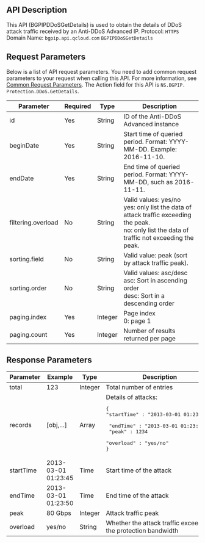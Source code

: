 ## API Description
This API (BGPIPDDoSGetDetails) is used to obtain the details of DDoS attack traffic received by an Anti-DDoS Advanced IP.
Protocol: `HTTPS`
Domain Name: `bgpip.api.qcloud.com`
`BGPIPDDoSGetDetails`

## Request Parameters
Below is a list of API request parameters. You need to add common request parameters to your request when calling this API. For more information, see [Common Request Parameters](https://intl.cloud.tencent.com/document/product/297/7291). The Action field for this API is `NS.BGPIP. Protection.DDoS.GetDetails`.

| Parameter | Required | Type | Description |
|---------|---------|---------|---------|
| id | Yes | String | ID of the Anti-DDoS Advanced instance |
| beginDate | Yes | String | Start time of queried period. Format: YYYY-MM-DD. Example: 2016-11-10. |
| endDate | Yes | String | End time of queried period. Format: YYYY-MM-DD, such as 2016-11-11. |
| filtering.overload | No | String | Valid values: yes/no</br>yes: only list the data of attack traffic exceeding the peak.</br>no: only list the data of traffic not exceeding the peak. |
| sorting.field | No | String | Valid value: peak (sort by attack traffic peak). |
| sorting.order | No | String | Valid values: asc/desc </br>asc: Sort in ascending order</br>desc: Sort in a descending order |
| paging.index | Yes | Integer | Page index</br>0: page 1 |
| paging.count | Yes | Integer | Number of results returned per page |

## Response Parameters

| Parameter | Example | Type | Description |
|---------|---------|---------|---------|
| total | 123 | Integer | Total number of entries |
| records | [obj,…] | Array | Details of attacks:<pre>{</br>"startTime" : "2013-03-01 01:23:45", </br> "endTime"   : "2013-03-01 01:23:45",</br> "peak"      : 1234 </br> "overload"  : "yes/no"</br>}</pre> |
| startTime | 2013-03-01</br>01:23:45 | Time | Start time of the attack |
| endTime | 2013-03-01</br>01:23:50 | Time | End time of the attack |
| peak | 80 Gbps | Integer | Attack traffic peak |
| overload | yes/no | String | Whether the attack traffic exceeds the protection bandwidth |

